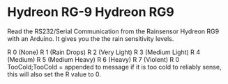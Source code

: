 # Hydreon RG-9 Hydreon RG9

Read the RS232/Serial Communication from the Rainsensor Hydreon RG9 with an Arduino.
It gives you the the rain sensitivity levels.

R 0 (None)
R 1 (Rain Drops)
R 2 (Very Light)
R 3 (Medium Light)
R 4 (Medium)
R 5 (Medium Heavy)
R 6 (Heavy)
R 7 (Violent)
R 0 TooCold;TooCold = appended to message if it is too cold to reliably sense, this will also set the R value to 0.


